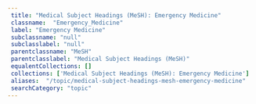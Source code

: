 ```yaml
--- 
 title: "Medical Subject Headings (MeSH): Emergency Medicine" 
 classname:  "Emergency_Medicine" 
 label: "Emergency Medicine" 
 subclassname: "null" 
 subclasslabel: "null" 
 parentclassname: "MeSH" 
 parentclasslabel: "Medical Subject Headings (MeSH)" 
 equalentCollections: [] 
 collections: ['Medical Subject Headings (MeSH): Emergency Medicine']
 aliases:  "/topic/medical-subject-headings-mesh-emergency-medicine"  
 searchCategory: "topic" 
---
```

